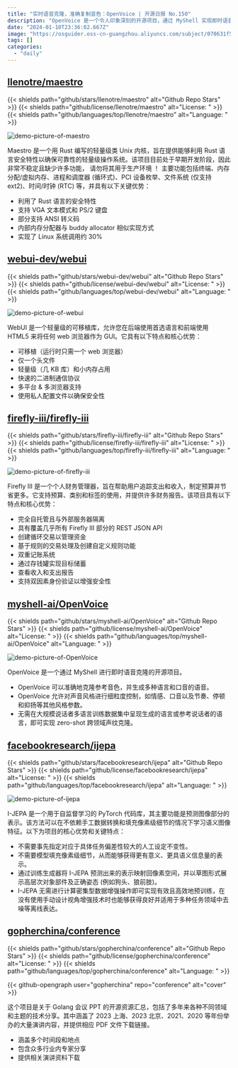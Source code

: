 ```yaml
---
title: "实时语音克隆，准确复制音色：OpenVoice | 开源日报 No.150"
description: "OpenVoice 是一个令人印象深刻的开源项目，通过 MyShell 实现即时语音克隆。它能够精确克隆参考音色，并生成多种语言和口音的语音。OpenVoice 允许对声音风格进行细粒度控制，包括情感、口音以及节奏、停顿和抑扬等其他风格参数。"
date: "2024-01-10T23:36:02.667Z"
image: "https://osguider.oss-cn-guangzhou.aliyuncs.com/subject/070631f568baffb997abba42d3fcc99f.png"
tags: []
categories:
  - "daily"
---
```


## [llenotre/maestro](https://github.com/llenotre/maestro)

{{< shields path="github/stars/llenotre/maestro" alt="Github Repo Stars" >}} {{< shields path="github/license/llenotre/maestro" alt="License: " >}} {{< shields path="github/languages/top/llenotre/maestro" alt="Language: " >}}

![demo-picture-of-maestro](https://picgo-daily.oss-cn-guangzhou.aliyuncs.com/picgo-daily/2024/d1b1f55c6c54148bab80e3df48c41c37.png)

Maestro 是一个用 Rust 编写的轻量级类 Unix 内核，旨在提供能够利用 Rust 语言安全特性以确保可靠性的轻量级操作系统。该项目目前处于早期开发阶段，因此非常不稳定且缺少许多功能，
请勿将其用于生产环境
！
主要功能包括终端、内存分配/虚拟内存、进程和调度器 (循环式)、PCI 设备枚举、文件系统 (仅支持 ext2)、时间/时钟 (RTC) 等，并具有以下关键优势：

- 利用了 Rust 语言的安全特性
- 支持 VGA 文本模式和 PS/2 键盘
- 部分支持 ANSI 转义码
- 内部内存分配器与 buddy allocator 相似实现方式
- 实现了 Linux 系统调用约 30%
  
## [webui-dev/webui](https://github.com/webui-dev/webui)

{{< shields path="github/stars/webui-dev/webui" alt="Github Repo Stars" >}} {{< shields path="github/license/webui-dev/webui" alt="License: " >}} {{< shields path="github/languages/top/webui-dev/webui" alt="Language: " >}}

![demo-picture-of-webui](https://picgo-daily.oss-cn-guangzhou.aliyuncs.com/picgo-daily/2024/544d7877552570487e52cf8b3eb3905d.png)

WebUI 是一个轻量级的可移植库，允许您在后端使用首选语言和前端使用 HTML5 来将任何 web 浏览器作为 GUI。它具有以下特点和核心优势：

- 可移植（运行时只需一个 web 浏览器）
- 仅一个头文件
- 轻量级（几 KB 库）和小内存占用
- 快速的二进制通信协议
- 多平台 & 多浏览器支持
- 使用私人配置文件以确保安全性
  
## [firefly-iii/firefly-iii](https://github.com/firefly-iii/firefly-iii)

{{< shields path="github/stars/firefly-iii/firefly-iii" alt="Github Repo Stars" >}} {{< shields path="github/license/firefly-iii/firefly-iii" alt="License: " >}} {{< shields path="github/languages/top/firefly-iii/firefly-iii" alt="Language: " >}}

![demo-picture-of-firefly-iii](https://picgo-daily.oss-cn-guangzhou.aliyuncs.com/picgo-daily/2024/5d8cd9eebe3ae81e978f42bf7a2911ad.png)

Firefly III 是一个个人财务管理器，旨在帮助用户追踪支出和收入，制定预算并节省更多。它支持预算、类别和标签的使用，并提供许多财务报告。该项目具有以下特点和核心优势：

- 完全自托管且与外部服务器隔离
- 具有覆盖几乎所有 Firefly III 部分的 REST JSON API
- 创建循环交易以管理资金
- 基于规则的交易处理及创建自定义规则功能
- 双重记账系统
- 通过存钱罐实现目标储蓄
- 查看收入和支出报告
- 支持双因素身份验证以增强安全性
  
## [myshell-ai/OpenVoice](https://github.com/myshell-ai/OpenVoice)

{{< shields path="github/stars/myshell-ai/OpenVoice" alt="Github Repo Stars" >}} {{< shields path="github/license/myshell-ai/OpenVoice" alt="License: " >}} {{< shields path="github/languages/top/myshell-ai/OpenVoice" alt="Language: " >}}

![demo-picture-of-OpenVoice](https://picgo-daily.oss-cn-guangzhou.aliyuncs.com/picgo-daily/2024/7283eeee7d2b0105a78e85ef0caeedae.png)

OpenVoice 是一个通过 MyShell 进行即时语音克隆的开源项目。

- OpenVoice 可以准确地克隆参考音色，并生成多种语言和口音的语音。
- OpenVoice 允许对声音风格进行细粒度控制，如情感、口音以及节奏、停顿和抑扬等其他风格参数。
- 无需在大规模说话者多语言训练数据集中呈现生成的语言或参考说话者的语言，即可实现 zero-shot 跨领域声纹克隆。
  
## [facebookresearch/ijepa](https://github.com/facebookresearch/ijepa)

{{< shields path="github/stars/facebookresearch/ijepa" alt="Github Repo Stars" >}} {{< shields path="github/license/facebookresearch/ijepa" alt="License: " >}} {{< shields path="github/languages/top/facebookresearch/ijepa" alt="Language: " >}}

![demo-picture-of-ijepa](https://osguider.oss-cn-guangzhou.aliyuncs.com/subject/a803bdf93667694a1dd00e294d0b5719.png)

I-JEPA 是一个用于自监督学习的 PyTorch 代码库，其主要功能是预测图像部分的表示。该方法可以在不依赖手工数据转换和填充像素级细节的情况下学习语义图像特征。以下为项目的核心优势和关键特点：

- 不需要事先指定对应于具体任务偏差性较大的人工设定不变性。
- 不需要模型填充像素级细节，从而能够获得更有意义、更具语义信息量的表示。
- 通过训练生成器将 I-JEPA 预测出来的表示映射回像素空间，并以草图形式展示高层次对象部件及正确姿态 (例如狗头、狼前肢)。
- I-JEPA 无需进行计算密集型数据增强操作即可实现有效且高效地预训练，在没有使用手动设计视角增强技术时也能够获得良好并适用于多种任务领域中去噪等离线表达。
  
## [gopherchina/conference](https://github.com/gopherchina/conference)

{{< shields path="github/stars/gopherchina/conference" alt="Github Repo Stars" >}} {{< shields path="github/license/gopherchina/conference" alt="License: " >}} {{< shields path="github/languages/top/gopherchina/conference" alt="Language: " >}}

{{< github-opengraph user="gopherchina" repo="conference" alt="cover" >}}

这个项目是关于 Golang 会议 PPT 的开源资源汇总，包括了多年来各种不同领域和主题的技术分享。其中涵盖了 2023 上海、2023 北京、2021、2020 等年份举办的大量演讲内容，并提供相应 PDF 文件下载链接。

- 涵盖多个时间段和地点
- 包含众多行业内专家分享
- 提供相关演讲资料下载
  
